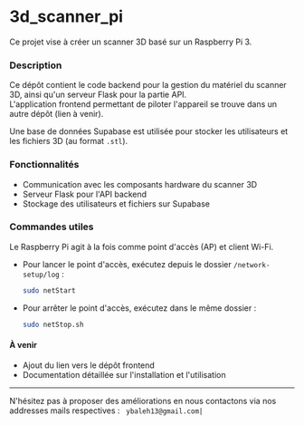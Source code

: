 # 3d_scanner_pi

Ce projet vise à créer un scanner 3D basé sur un Raspberry Pi 3.

### Description

Ce dépôt contient le code backend pour la gestion du matériel du scanner 3D, ainsi qu'un serveur Flask pour la partie API.  
L'application frontend permettant de piloter l'appareil se trouve dans un autre dépôt (lien à venir).

Une base de données Supabase est utilisée pour stocker les utilisateurs et les fichiers 3D (au format `.stl`).

### Fonctionnalités

- Communication avec les composants hardware du scanner 3D
- Serveur Flask pour l'API backend
- Stockage des utilisateurs et fichiers sur Supabase

### Commandes utiles

Le Raspberry Pi agit à la fois comme point d'accès (AP) et client Wi-Fi.

- Pour lancer le point d'accès, exécutez depuis le dossier `/network-setup/log` :
  ```bash
  sudo netStart
  ```

- Pour arrêter le point d'accès, exécutez dans le même dossier :
  ```bash
  sudo netStop.sh
  ```

#### À venir

- Ajout du lien vers le dépôt frontend
- Documentation détaillée sur l'installation et l'utilisation

---
N'hésitez pas à proposer des améliorations en nous contactons via nos addresses mails respectives :
``` ybaleh13@gmail.com|```